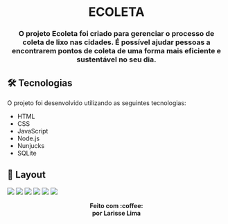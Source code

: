 <h1 align="center" >
    ECOLETA
</h1>

<h3 align="center">
    O projeto Ecoleta foi criado para gerenciar o processo de coleta de lixo nas cidades. É possível ajudar pessoas a encontrarem pontos de coleta de uma forma mais eficiente e sustentável no seu dia.
</h3>




## 🛠 Tecnologias

O projeto foi desenvolvido utilizando as seguintes tecnologias:


- HTML
- CSS
- JavaScript
- Node.js 
- Nunjucks 
- SQLite 


## 🎨 Layout


<img src="prints/print1.png">
<img src="prints/print2.png">
<img src="prints/print3.png">
<img src="prints/print4.png">
<img src="prints/print5.png">
<img src="prints/print6.png">


<p align="center"><b>Feito com 	:coffee: <br> por Larisse Lima</b></p>
